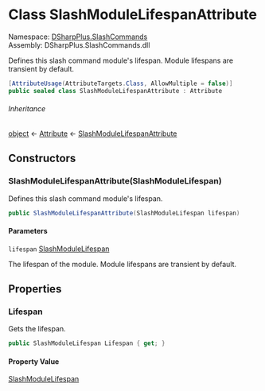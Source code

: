 # Class SlashModuleLifespanAttribute

Namespace: [DSharpPlus.SlashCommands](DSharpPlus.SlashCommands.md)  
Assembly: DSharpPlus.SlashCommands.dll

Defines this slash command module's lifespan. Module lifespans are transient by default.

```csharp
[AttributeUsage(AttributeTargets.Class, AllowMultiple = false)]
public sealed class SlashModuleLifespanAttribute : Attribute
```

###### Inheritance

[object](https://learn.microsoft.com/dotnet/api/system.object) ← 
[Attribute](https://learn.microsoft.com/dotnet/api/system.attribute) ← 
[SlashModuleLifespanAttribute](DSharpPlus.SlashCommands.SlashModuleLifespanAttribute.md)

## Constructors

### <a id="DSharpPlus_SlashCommands_SlashModuleLifespanAttribute__ctor_DSharpPlus_SlashCommands_SlashModuleLifespan_"></a>SlashModuleLifespanAttribute\(SlashModuleLifespan\)

Defines this slash command module's lifespan.

```csharp
public SlashModuleLifespanAttribute(SlashModuleLifespan lifespan)
```

#### Parameters

`lifespan` [SlashModuleLifespan](DSharpPlus.SlashCommands.SlashModuleLifespan.md)

The lifespan of the module. Module lifespans are transient by default.

## Properties

### <a id="DSharpPlus_SlashCommands_SlashModuleLifespanAttribute_Lifespan"></a>Lifespan

Gets the lifespan.

```csharp
public SlashModuleLifespan Lifespan { get; }
```

#### Property Value

[SlashModuleLifespan](DSharpPlus.SlashCommands.SlashModuleLifespan.md)


